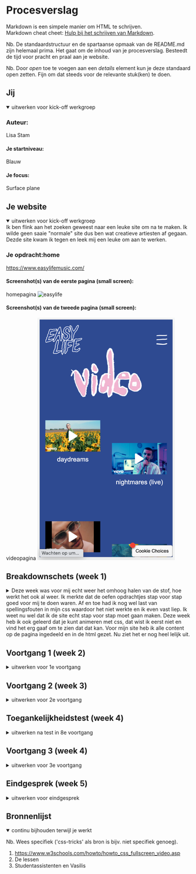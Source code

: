 # Procesverslag
Markdown is een simpele manier om HTML te schrijven.  
Markdown cheat cheet: [Hulp bij het schrijven van Markdown](https://github.com/adam-p/markdown-here/wiki/Markdown-Cheatsheet).

Nb. De standaardstructuur en de spartaanse opmaak van de README.md zijn helemaal prima. Het gaat om de inhoud van je procesverslag. Besteedt de tijd voor pracht en praal aan je website.

Nb. Door *open* toe te voegen aan een *details* element kun je deze standaard open zetten. Fijn om dat steeds voor de relevante stuk(ken) te doen.





## Jij

<details open>
<summary>uitwerken voor kick-off werkgroep</summary>

### Auteur:
Lisa Stam

#### Je startniveau:
Blauw

#### Je focus:
Surface plane
 
</details>





## Je website

<details open>
<summary>uitwerken voor kick-off werkgroep</summary>
Ik ben flink aan het zoeken geweest naar een leuke site om na te maken. Ik wilde geen saaie "normale" site dus ben wat creatieve artiesten af gegaan. Dezde site kwam ik tegen en leek mij een leuke om aan te werken. 

### Je opdracht:home
https://www.easylifemusic.com/

#### Screenshot(s) van de eerste pagina (small screen): 
homepagina 
<img src="images/home.png" width="375px" alt="easylife">

#### Screenshot(s) van de tweede pagina (small screen):
videopagina 
<img src="images/pagina2.png" width="375px" alt="easylife">
 
</details>





## Breakdownschets (week 1)

<details>
<summary>Deze week was voor mij echt weer het omhoog halen van de stof, hoe werkt het ook al weer. Ik merkte dat de oefen opdrachtjes stap voor stap goed voor mij te doen waren. Af en toe had ik nog wel last van spellingsfouten in mijn css waardoor het niet werkte en ik even vast liep. Ik weet nu wel dat ik de site echt stap voor stap moet gaan maken. Deze week heb ik ook geleerd dat je kunt animeren met css, dat wist ik eerst niet en vind het erg gaaf om te zien dat dat kan.
Voor mijn site heb ik alle content op de pagina ingedeeld en in de html gezet. Nu ziet het er nog heel lelijk uit. </summary>



</details>





## Voortgang 1 (week 2)

<details>
<summary>uitwerken voor 1e voortgang</summary>

### Stand van zaken
Ik heb eerst voor een groot scherm de site gemaakt en hoorde later dat je eerst beter een klein scherm kan doen. Dus heb ik de code bewaard en aan een klein scherm gaan werken. Tot nu toe gaat het wel goed. Ik heb een achtergrond video er in gezet en ben blij dat dat is gelukt.


### Agenda voor meeting

vragen: Hoe ver moeten we ongeveer nu zijn?
Moeten we 2 pagina's helemaal uitwerken?
Bne ik goed op weg?


### Verslag van meeting

Ik moet even beter kijken naar mijn indeling. Er staan "h"'s in die geen "h"'s zijn. Mijn logo moet wel een "h" worden. Ook moet ik linkjes toevoegen aan klikbare elementen.

</details>





## Voortgang 2 (week 3)

<details>
<summary>uitwerken voor 2e voortgang</summary>

### Stand van zaken
Deze week ben ik al een stuk verder gekomen met mn site. Ik liep wel vast bij mijn hamburgermenu die weg was. De studentenassistent kon mij ook niet helpen dus in de les heeft mijn docent er naar gekeken en bleek dat mijn svg zelf geen width en height had en die dus moest toevoegen om hem zichtbaar te krijgen. Verder ook nog feedback gehad over mijn buttons die linkjes zijn dus die moest veranderen. Ook moet ik mijn tekst die onder mijn "h2" staat veranderen van een img naar tekst met een font. Bij de styling daarvan loop ik vast dus met het gesprek met studentenassistent ga ik daar naar vragen.


### Agenda voor meeting
Ik heb een p die niet zichtbaar is, dus ik wil hulp daarbij. Ook wil ik dat ze mijn code bekijken om mogelijke foutjes er uit te halen.



### Verslag van meeting
Ik ben goed op weg. Het is leuk als ik mijn menu animeer als ik daar genoeg tijd voor heb. Mijn vraag vooraf is opgelost door een z-index te gebruiken.

</details>





## Toegankelijkheidstest (week 4)

<details>
<summary>uitwerken na test in 8e voortgang</summary>
Mijn site was totaal niet toegankelijk kwam ik achter. Wel vond ik het een leuke les om te testen. Als ik mijn site toegankelijk wil hebben zou ik veel informatie moeten verzamelen en die info gebruiken.

### Bevindingen
Lijst met je bevindingen die in de test naar voren kwamen:
- Tab toetsen werkt niet lekker.
- Brillen werkte wel bij mijn site.
- windows en apple is verschil.
- met parkingson is het niet te doen (denk ik).



#### "tab"
Ik heb een menu die uitklapt als je op een knop drukt. Maar als je met tab toetsen door mijn site gaat pakt hij die ook mee, terwijl deze nog onzichtbaar is.

Als ik een toegankelijke site ooit ga bouwen zou ik op internet of bij andere om hulp vragen om dat te fixen.

#### brillen. 
Ook zijn de brillen gebruikt bij testen. Daar kwam mijn site wel goed uit. Het enigste wat soms slecht te zien was is de witte tekst, maar dat viel wel mee.

#### widows/apple. 
Ik heb de toegankelijkheids test gedaan met een klasgenoot die een windows had en bij ons allebij ging het anders. Bij mijn klasgenoot las hij wel de footer voor en bij mij apple niet. 
Dat is ook iets waar ik meer informatie over zou zoeken als ik echt een keer een website maak.


#### parkingson. 
Verder is mijn site getest met een shok apparaat (parkingson), dat was niet echt te doen. Misschien omdat we het ook niet gewent zijn die shokken te hebben. 
Als ik een site toegankelijk zou willen hebben voor iemand met parkingson zou ik eerst onderzoek doen naar wat iemand met parkingson wel kan, en daar op in spelen. 

</details>





## Voortgang 3 (week 4)

<details>
<summary>uitwerken voor 3e voortgang</summary>

### Stand van zaken
De eerste les deze week heb ik gewerkt aan mijn animatie. Ik heb Vasilis om advies gevraagt en ben aan de slag gegaan. Ik had mn animatie bijna helemaal werkend en met de laatste details heeft vasilis mij geholpen. Helemaal blij dat hij werkt! 

Daarna heb aan de 2e pagina gewerkt en kwam al snel tegen een probleem aan, hoe ga ik de videos positioneren? Hiervoor ben ik bij studentassisten geweest. Samen kwamen we er nog niet echt uit en heeft Vasilis ons geholpen. Ik ben wel echt er achter gekomen dat mijn site best wel moeilijk is. Vooral voor iemand die de blauwe piste heeft. Maar wanneer het dan wel lukt voelt het extra goed dat ik het kan.





</details>





## Eindgesprek (week 5)

<details>
<summary>uitwerken voor eindgesprek</summary>

### Stand van zaken

Over het algemeen liep ik vaak vast in mn code. Goed kijken, veel proberen heeft mij hier uit geholpen. Ook werkte de flexbox niet zoals ik wilde en heb ik daarom veel position gebruikt omdat ik die helemaal snap en super handig vind. Ik heb dit vak super veel geleerd over css. Van veel dingen wist ik niet dat het kon met css zoals animeren. Ook dingen als grid, position en zindex waren nieuw voor mij maar snap ik nu wel. 
Ik vind het een leuk vak, wanneer alles lukt. Helaas was dit niet altijd zo en werd ik soms wel moe van het oneindig zoeken naar de oplossing. Maar als het daarna wel lukt voelt het juist weer deste beter. Zoals toen wanneer mijn animatie lukte werdt ik daar erg blij van en heb ik die animatie 100 keer laten afspelen vom er naar te kijken hoe goed hij werkte. 

### Screenshot(s)

<img >
<img src="images/pagina1.png" width="375px" alt="easylife">
<img src="images/mijnpagina2.png" width="375px" alt="easylife">
</details>





## Bronnenlijst

<details open>
<summary>continu bijhouden terwijl je werkt</summary>

Nb. Wees specifiek ('css-tricks' als bron is bijv. niet specifiek genoeg).

1. https://www.w3schools.com/howto/howto_css_fullscreen_video.asp
2. De lessen
3. Studentassistenten en Vasilis


</details>